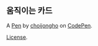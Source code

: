 움직이는 카드 
--------


A [Pen](https://codepen.io/choijongho123/pen/wvxOJwj) by [choijongho](https://codepen.io/choijongho123) on [CodePen](https://codepen.io).

[License](https://codepen.io/license/pen/wvxOJwj).